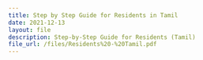 ```yaml
---
title: Step by Step Guide for Residents in Tamil
date: 2021-12-13
layout: file
description: Step-by-Step Guide for Residents (Tamil)
file_url: /files/Residents%20-%20Tamil.pdf
---
```


